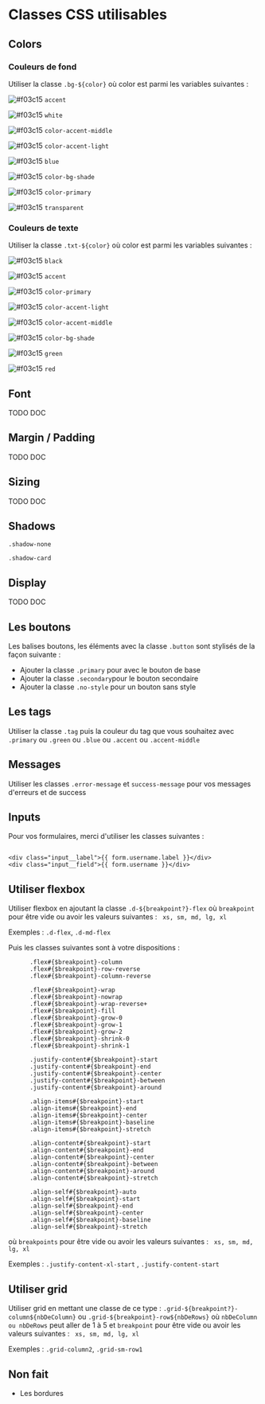# Classes CSS utilisables

## Colors

### Couleurs de fond

Utiliser la classe `.bg-${color}` où color est parmi les variables suivantes :

![#f03c15](https://via.placeholder.com/15/fd8061/000000?text=+) `accent`

![#f03c15](https://via.placeholder.com/15/fff/000000?text=+) `white`

![#f03c15](https://via.placeholder.com/15/fec0a0/000000?text=+) `color-accent-middle`

![#f03c15](https://via.placeholder.com/15/fbd5d0/000000?text=+) `color-accent-light`

![#f03c15](https://via.placeholder.com/15/a7c8fd/000000?text=+) `blue`

![#f03c15](https://via.placeholder.com/15/fffbf1/000000?text=+) `color-bg-shade`

![#f03c15](https://via.placeholder.com/15/24997f/000000?text=+) `color-primary`

![#f03c15](https://via.placeholder.com/15/fff/000000?text=+) `transparent`

### Couleurs de texte

Utiliser la classe `.txt-${color}` où color est parmi les variables suivantes :

![#f03c15](https://via.placeholder.com/15/2e2f37/000000?text=+) `black`

![#f03c15](https://via.placeholder.com/15/fd8061/000000?text=+) `accent`

![#f03c15](https://via.placeholder.com/15/24997f/000000?text=+) `color-primary`

![#f03c15](https://via.placeholder.com/15/fbd5d0/000000?text=+) `color-accent-light`

![#f03c15](https://via.placeholder.com/15/fec0a0/000000?text=+) `color-accent-middle`

![#f03c15](https://via.placeholder.com/15/fffbf1/000000?text=+) `color-bg-shade`

![#f03c15](https://via.placeholder.com/15/59dbb7/000000?text=+) `green`

![#f03c15](https://via.placeholder.com/15/ee4062/000000?text=+) `red`

## Font

TODO DOC

## Margin / Padding

TODO DOC

## Sizing

TODO DOC

## Shadows

`.shadow-none`

`.shadow-card`
## Display

TODO DOC

## Les boutons

Les balises boutons, les éléments avec la classe `.button` sont stylisés de la façon suivante :

- Ajouter la classe `.primary` pour avec le bouton de base
- Ajouter la classe `.secondary`pour le bouton secondaire
- Ajouter la classe `.no-style` pour un bouton sans style

## Les tags

Utiliser la classe `.tag` puis la couleur du tag que vous souhaitez avec `.primary` ou `.green` ou `.blue` ou `.accent` ou `.accent-middle`

## Messages

Utiliser les classes `.error-message` et `success-message` pour vos messages d'erreurs et de success

## Inputs

Pour vos formulaires, merci d'utiliser les classes suivantes :

```

<div class="input__label">{{ form.username.label }}</div>
<div class="input__field">{{ form.username }}</div>
```

## Utiliser flexbox

Utiliser flexbox en ajoutant la classe `.d-${breakpoint?}-flex` où `breakpoint` pour être vide ou avoir les valeurs suivantes : ` xs, sm, md, lg, xl`

Exemples : `.d-flex`, `.d-md-flex`

Puis les classes suivantes sont à votre dispositions :

```
      .flex#{$breakpoint}-column
      .flex#{$breakpoint}-row-reverse
      .flex#{$breakpoint}-column-reverse

      .flex#{$breakpoint}-wrap
      .flex#{$breakpoint}-nowrap
      .flex#{$breakpoint}-wrap-reverse+
      .flex#{$breakpoint}-fill
      .flex#{$breakpoint}-grow-0
      .flex#{$breakpoint}-grow-1
      .flex#{$breakpoint}-grow-2
      .flex#{$breakpoint}-shrink-0
      .flex#{$breakpoint}-shrink-1

      .justify-content#{$breakpoint}-start
      .justify-content#{$breakpoint}-end
      .justify-content#{$breakpoint}-center
      .justify-content#{$breakpoint}-between
      .justify-content#{$breakpoint}-around

      .align-items#{$breakpoint}-start
      .align-items#{$breakpoint}-end
      .align-items#{$breakpoint}-center
      .align-items#{$breakpoint}-baseline
      .align-items#{$breakpoint}-stretch

      .align-content#{$breakpoint}-start
      .align-content#{$breakpoint}-end
      .align-content#{$breakpoint}-center
      .align-content#{$breakpoint}-between
      .align-content#{$breakpoint}-around
      .align-content#{$breakpoint}-stretch

      .align-self#{$breakpoint}-auto
      .align-self#{$breakpoint}-start
      .align-self#{$breakpoint}-end
      .align-self#{$breakpoint}-center
      .align-self#{$breakpoint}-baseline
      .align-self#{$breakpoint}-stretch

```

où `breakpoints` pour être vide ou avoir les valeurs suivantes : ` xs, sm, md, lg, xl`

Exemples : `.justify-content-xl-start` , `.justify-content-start`

## Utiliser grid

Utiliser grid en mettant une classe de ce type : `.grid-${breakpoint?}-column${nbDeColumn}` ou `.grid-${breakpoint}-row${nbDeRows}` où `nbDeColumn ou nbDeRows` peut aller de 1 à 5 et `breakpoint` pour être vide ou avoir les valeurs suivantes : ` xs, sm, md, lg, xl`

Exemples : `.grid-column2`, `.grid-sm-row1`

## Non fait

- Les bordures
